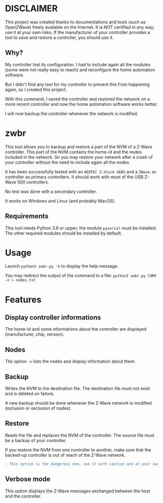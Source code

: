 # DISCLAIMER

This project was created thanks to documentations and tools (such as OpenZWave)
freely available on the Internet.
It is NOT certified in any way, use it at your own risks.
If the manufacturer of your controller provides a tool to save and
restore a controller, you should use it.

## Why?

My controller lost its configuration. I had to include again all the
modules (some were not really easy to reach) and reconfigure the home automation
software.

But I didn't find any tool for my controller to prevent this from happening again, so
I created this project.

With this command, I saved the controller and restored the network on a more recent
controller and now the home automation software works better.

I will now backup the controller whenever the network is modified.

# zwbr

This tool allows you to backup and restore a part of the NVM of a Z-Wave controller.
This part of the NVM contains the home-id and the nodes included in the network. So you
may restore your network after a crash of your controller without the need to include
again all the nodes.

It has been successfully tested with an `AEOTEC Z-Stick GEN5` and a `ZWave.me` controller as primary
controllers. It should work with most of the USB Z-Wave 500 controllers.

No test was done with a secondary controller.

It works on Windows and Linux (and probably MacOS).

## Requirements

This tool needs Python 3.6 or upper; the module `pyserial` must be installed.
The other required modules should be installed by default.

# Usage

Launch `python3 zwbr.py -h` to display the help message.

You may redirect the output of the command to a file: `python3 zwbr.py COM5 -n > nodes.txt`

# Features

## Display controller informations

The home-id and some informations about the controller are displayed (manufacturer, chip, version).

## Nodes

The option `-n` lists the nodes and display information about them.

## Backup

Writes the NVM to the destination file. The destination file must not exist and
is deleted on failure.

A new backup should be done whenever the Z-Wave network is modified (inclusion or exclusion of nodes).

## Restore

Reads the file and replaces the NVM of the controller. The source file must be
a backup of your controller.

If you restore the NVM from one controller to another, make sure that the backed-up
controller is out of reach of the Z-Wave network.

```diff
- This option is the dangerous one, use it with caution and at your own risks -
```

## Verbose mode

This option displays the Z-Wave messages exchanged between the host and the controller.

